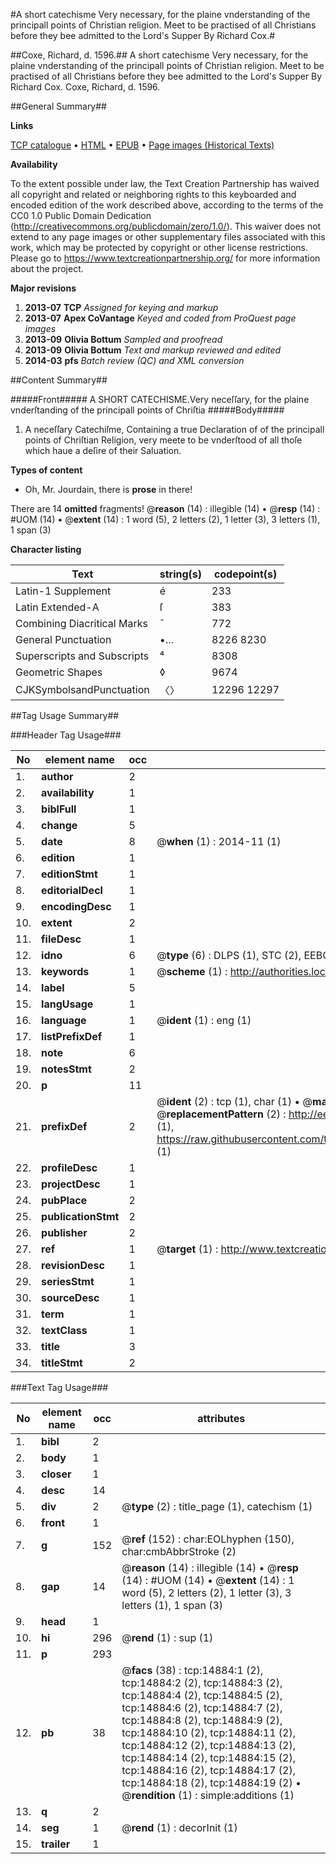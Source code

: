 #A short catechisme Very necessary, for the plaine vnderstanding of the principall points of Christian religion. Meet to be practised of all Christians before they bee admitted to the Lord's Supper By Richard Cox.#

##Coxe, Richard, d. 1596.##
A short catechisme Very necessary, for the plaine vnderstanding of the principall points of Christian religion. Meet to be practised of all Christians before they bee admitted to the Lord's Supper By Richard Cox.
Coxe, Richard, d. 1596.

##General Summary##

**Links**

[TCP catalogue](http://www.ota.ox.ac.uk/tcp/)  • 
[HTML](http://tei.it.ox.ac.uk/tcp/Texts-HTML/free/A19/A19518.html)  • 
[EPUB](http://tei.it.ox.ac.uk/tcp/Texts-EPUB/free/A19/A19518.epub) • 
[Page images (Historical Texts)](https://historicaltexts.jisc.ac.uk/eebo-99849721e)

**Availability**

To the extent possible under law, the Text Creation Partnership has waived all copyright and related or neighboring rights to this keyboarded and encoded edition of the work described above, according to the terms of the CC0 1.0 Public Domain Dedication (http://creativecommons.org/publicdomain/zero/1.0/). This waiver does not extend to any page images or other supplementary files associated with this work, which may be protected by copyright or other license restrictions. Please go to https://www.textcreationpartnership.org/ for more information about the project.

**Major revisions**

1. __2013-07__ __TCP__ *Assigned for keying and markup*
1. __2013-07__ __Apex CoVantage__ *Keyed and coded from ProQuest page images*
1. __2013-09__ __Olivia Bottum__ *Sampled and proofread*
1. __2013-09__ __Olivia Bottum__ *Text and markup reviewed and edited*
1. __2014-03__ __pfs__ *Batch review (QC) and XML conversion*

##Content Summary##

#####Front#####
A SHORT CATECHISME.Very neceſſary, for the plaine vnderſtanding of the principall points of Chriſtia
#####Body#####

1. A neceſſary Catechiſme, Containing a true Declaration of of the principall points of Chriſtian Religion, very meete to be vnderſtood of all thoſe which haue a deſire of their Saluation.

**Types of content**

  * Oh, Mr. Jourdain, there is **prose** in there!

There are 14 **omitted** fragments! 
 @__reason__ (14) : illegible (14)  •  @__resp__ (14) : #UOM (14)  •  @__extent__ (14) : 1 word (5), 2 letters (2), 1 letter (3), 3 letters (1), 1 span (3)

**Character listing**


|Text|string(s)|codepoint(s)|
|---|---|---|
|Latin-1 Supplement|é|233|
|Latin Extended-A|ſ|383|
|Combining             Diacritical Marks|̄|772|
|General Punctuation|•…|8226 8230|
|Superscripts             and Subscripts|⁴|8308|
|Geometric Shapes|◊|9674|
|CJKSymbolsandPunctuation|〈〉|12296 12297|

##Tag Usage Summary##

###Header Tag Usage###

|No|element name|occ|attributes|
|---|---|---|---|
|1.|__author__|2||
|2.|__availability__|1||
|3.|__biblFull__|1||
|4.|__change__|5||
|5.|__date__|8| @__when__ (1) : 2014-11 (1)|
|6.|__edition__|1||
|7.|__editionStmt__|1||
|8.|__editorialDecl__|1||
|9.|__encodingDesc__|1||
|10.|__extent__|2||
|11.|__fileDesc__|1||
|12.|__idno__|6| @__type__ (6) : DLPS (1), STC (2), EEBO-CITATION (1), PROQUEST (1), VID (1)|
|13.|__keywords__|1| @__scheme__ (1) : http://authorities.loc.gov/ (1)|
|14.|__label__|5||
|15.|__langUsage__|1||
|16.|__language__|1| @__ident__ (1) : eng (1)|
|17.|__listPrefixDef__|1||
|18.|__note__|6||
|19.|__notesStmt__|2||
|20.|__p__|11||
|21.|__prefixDef__|2| @__ident__ (2) : tcp (1), char (1)  •  @__matchPattern__ (2) : ([0-9\-]+):([0-9IVX]+) (1), (.+) (1)  •  @__replacementPattern__ (2) : http://eebo.chadwyck.com/downloadtiff?vid=$1&page=$2 (1), https://raw.githubusercontent.com/textcreationpartnership/Texts/master/tcpchars.xml#$1 (1)|
|22.|__profileDesc__|1||
|23.|__projectDesc__|1||
|24.|__pubPlace__|2||
|25.|__publicationStmt__|2||
|26.|__publisher__|2||
|27.|__ref__|1| @__target__ (1) : http://www.textcreationpartnership.org/docs/. (1)|
|28.|__revisionDesc__|1||
|29.|__seriesStmt__|1||
|30.|__sourceDesc__|1||
|31.|__term__|1||
|32.|__textClass__|1||
|33.|__title__|3||
|34.|__titleStmt__|2||


###Text Tag Usage###

|No|element name|occ|attributes|
|---|---|---|---|
|1.|__bibl__|2||
|2.|__body__|1||
|3.|__closer__|1||
|4.|__desc__|14||
|5.|__div__|2| @__type__ (2) : title_page (1), catechism (1)|
|6.|__front__|1||
|7.|__g__|152| @__ref__ (152) : char:EOLhyphen (150), char:cmbAbbrStroke (2)|
|8.|__gap__|14| @__reason__ (14) : illegible (14)  •  @__resp__ (14) : #UOM (14)  •  @__extent__ (14) : 1 word (5), 2 letters (2), 1 letter (3), 3 letters (1), 1 span (3)|
|9.|__head__|1||
|10.|__hi__|296| @__rend__ (1) : sup (1)|
|11.|__p__|293||
|12.|__pb__|38| @__facs__ (38) : tcp:14884:1 (2), tcp:14884:2 (2), tcp:14884:3 (2), tcp:14884:4 (2), tcp:14884:5 (2), tcp:14884:6 (2), tcp:14884:7 (2), tcp:14884:8 (2), tcp:14884:9 (2), tcp:14884:10 (2), tcp:14884:11 (2), tcp:14884:12 (2), tcp:14884:13 (2), tcp:14884:14 (2), tcp:14884:15 (2), tcp:14884:16 (2), tcp:14884:17 (2), tcp:14884:18 (2), tcp:14884:19 (2)  •  @__rendition__ (1) : simple:additions (1)|
|13.|__q__|2||
|14.|__seg__|1| @__rend__ (1) : decorInit (1)|
|15.|__trailer__|1||
